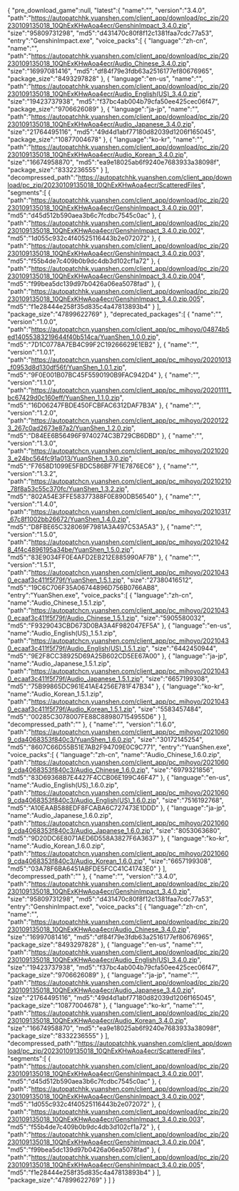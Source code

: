 {
    "pre_download_game":null,
    "latest":{
        "name":"",
        "version":"3.4.0",
        "path":"https://autopatchhk.yuanshen.com/client_app/download/pc_zip/20230109135018_10QhExKHwAoa4ecr/GenshinImpact_3.4.0.zip",
        "size":"95809731298",
        "md5":"d431470c80f8f12c1381faa7cdc77a53",
        "entry":"GenshinImpact.exe",
        "voice_packs":[
            {
                "language":"zh-cn",
                "name":"",
                "path":"https://autopatchhk.yuanshen.com/client_app/download/pc_zip/20230109135018_10QhExKHwAoa4ecr/Audio_Chinese_3.4.0.zip",
                "size":"16997081416",
                "md5":"df84f79e3fdb63a2516177ef80676965",
                "package_size":"8493297828"
            },
            {
                "language":"en-us",
                "name":"",
                "path":"https://autopatchhk.yuanshen.com/client_app/download/pc_zip/20230109135018_10QhExKHwAoa4ecr/Audio_English(US)_3.4.0.zip",
                "size":"19423737938",
                "md5":"f37bc4ab004b79cfa50ee425cec06f47",
                "package_size":"9706626089"
            },
            {
                "language":"ja-jp",
                "name":"",
                "path":"https://autopatchhk.yuanshen.com/client_app/download/pc_zip/20230109135018_10QhExKHwAoa4ecr/Audio_Japanese_3.4.0.zip",
                "size":"21764495116",
                "md5":"49d4d1abf77180d82039d1206f165045",
                "package_size":"10877004678"
            },
            {
                "language":"ko-kr",
                "name":"",
                "path":"https://autopatchhk.yuanshen.com/client_app/download/pc_zip/20230109135018_10QhExKHwAoa4ecr/Audio_Korean_3.4.0.zip",
                "size":"16674958870",
                "md5":"ea9e18025ab6f9240e7683933a38098f",
                "package_size":"8332236555"
            }
        ],
        "decompressed_path":"https://autopatchhk.yuanshen.com/client_app/download/pc_zip/20230109135018_10QhExKHwAoa4ecr/ScatteredFiles",
        "segments":[
            {
                "path":"https://autopatchhk.yuanshen.com/client_app/download/pc_zip/20230109135018_10QhExKHwAoa4ecr/GenshinImpact_3.4.0.zip.001",
                "md5":"d45d512b590aea3b6c7fcdbc7545c0ac"
            },
            {
                "path":"https://autopatchhk.yuanshen.com/client_app/download/pc_zip/20230109135018_10QhExKHwAoa4ecr/GenshinImpact_3.4.0.zip.002",
                "md5":"1d055c932c4f40525116443b2e072072"
            },
            {
                "path":"https://autopatchhk.yuanshen.com/client_app/download/pc_zip/20230109135018_10QhExKHwAoa4ecr/GenshinImpact_3.4.0.zip.003",
                "md5":"f55b4de7c409b0b9dc4db3d102cf1a72"
            },
            {
                "path":"https://autopatchhk.yuanshen.com/client_app/download/pc_zip/20230109135018_10QhExKHwAoa4ecr/GenshinImpact_3.4.0.zip.004",
                "md5":"f99bea5dc139d97b0426a06ea5078fad"
            },
            {
                "path":"https://autopatchhk.yuanshen.com/client_app/download/pc_zip/20230109135018_10QhExKHwAoa4ecr/GenshinImpact_3.4.0.zip.005",
                "md5":"f1e28444e258f35d835c4a47813893b4"
            }
        ],
        "package_size":"47899622769"
    },
    "deprecated_packages":[
        {
            "name":"",
            "version":"1.0.0",
            "path":"https://autopatchcn.yuanshen.com/client_app/pc_mihoyo/04874b5ed14055383219644f40b514ca/YuanShen_1.0.0.zip",
            "md5":"7D1C0778A7EB4C99F2C19266629E1EB2"
        },
        {
            "name":"",
            "version":"1.0.1",
            "path":"https://autopatchcn.yuanshen.com/client_app/pc_mihoyo/20201013_f0953d8d130df56f/YuanShen_1.0.1.zip",
            "md5":"9F0E001B07BC45F5590190B9FAC942D4"
        },
        {
            "name":"",
            "version":"1.1.0",
            "path":"https://autopatchcn.yuanshen.com/client_app/pc_mihoyo/20201111_bc67429d0c160eff/YuanShen_1.1.0.zip",
            "md5":"16D06247FBDE450FCBFAC6312DAF7B3A"
        },
        {
            "name":"",
            "version":"1.2.0",
            "path":"https://autopatchcn.yuanshen.com/client_app/pc_mihoyo/20201223_267c0ad2673e87a2/YuanShen_1.2.0.zip",
            "md5":"D84EE6B56496F9740274C3B729CB6DBD"
        },
        {
            "name":"",
            "version":"1.3.0",
            "path":"https://autopatchcn.yuanshen.com/client_app/pc_mihoyo/20210203_e24bc564fc91a013/YuanShen_1.3.0.zip",
            "md5":"F7658D1099E5FBDC586BF7F1E7876EC6"
        },
        {
            "name":"",
            "version":"1.3.2",
            "path":"https://autopatchcn.yuanshen.com/client_app/pc_mihoyo/20210210_78f8a53c55c370fc/YuanShen_1.3.2.zip",
            "md5":"802A54E3FFE58377388F0E890DB56540"
        },
        {
            "name":"",
            "version":"1.4.0",
            "path":"https://autopatchcn.yuanshen.com/client_app/pc_mihoyo/20210317_67c8f1002bb26672/YuanShen_1.4.0.zip",
            "md5":"D8FBE65C328069F7981A3A497C53A5A3"
        },
        {
            "name":"",
            "version":"1.5.0",
            "path":"https://autopatchcn.yuanshen.com/client_app/pc_mihoyo/20210428_4f4c4896195a34be/YuanShen_1.5.0.zip",
            "md5":"83E9034FF0E4AFD2EB212E885990AF7B"
        },
        {
            "name":"",
            "version":"1.5.1",
            "path":"https://autopatchcn.yuanshen.com/client_app/pc_mihoyo/20210430_ecaaf3c411f5f79f/YuanShen_1.5.1.zip",
            "size":"27380416512",
            "md5":"19C6C706F35A06744896D756B0766AB8",
            "entry":"YuanShen.exe",
            "voice_packs":[
                {
                    "language":"zh-cn",
                    "name":"Audio_Chinese_1.5.1.zip",
                    "path":"https://autopatchcn.yuanshen.com/client_app/pc_mihoyo/20210430_ecaaf3c411f5f79f/Audio_Chinese_1.5.1.zip",
                    "size":"5905580032",
                    "md5":"F9329043CBD673D0BA3A4F982047EF5A"
                },
                {
                    "language":"en-us",
                    "name":"Audio_English(US)_1.5.1.zip",
                    "path":"https://autopatchcn.yuanshen.com/client_app/pc_mihoyo/20210430_ecaaf3c411f5f79f/Audio_English(US)_1.5.1.zip",
                    "size":"6442450944",
                    "md5":"9E2F8CC38925D69A25B602CD5EE67A00"
                },
                {
                    "language":"ja-jp",
                    "name":"Audio_Japanese_1.5.1.zip",
                    "path":"https://autopatchcn.yuanshen.com/client_app/pc_mihoyo/20210430_ecaaf3c411f5f79f/Audio_Japanese_1.5.1.zip",
                    "size":"6657199308",
                    "md5":"75B99865DC961E41AE4256E781F47B34"
                },
                {
                    "language":"ko-kr",
                    "name":"Audio_Korean_1.5.1.zip",
                    "path":"https://autopatchcn.yuanshen.com/client_app/pc_mihoyo/20210430_ecaaf3c411f5f79f/Audio_Korean_1.5.1.zip",
                    "size":"5583457484",
                    "md5":"00285C3078007FE88C889807154955D6"
                }
            ],
            "decompressed_path":""
        },
        {
            "name":"",
            "version":"1.6.0",
            "path":"https://autopatchcn.yuanshen.com/client_app/pc_mihoyo/20210609_cda4068353f840c3/YuanShen_1.6.0.zip",
            "size":"30172145254",
            "md5":"8607C66D55B51E7AB2F94709E0C9C771",
            "entry":"YuanShen.exe",
            "voice_packs":[
                {
                    "language":"zh-cn",
                    "name":"Audio_Chinese_1.6.0.zip",
                    "path":"https://autopatchcn.yuanshen.com/client_app/pc_mihoyo/20210609_cda4068353f840c3/Audio_Chinese_1.6.0.zip",
                    "size":"6979321856",
                    "md5":"83D69368B7E4427F4CCB06E199C46F47"
                },
                {
                    "language":"en-us",
                    "name":"Audio_English(US)_1.6.0.zip",
                    "path":"https://autopatchcn.yuanshen.com/client_app/pc_mihoyo/20210609_cda4068353f840c3/Audio_English(US)_1.6.0.zip",
                    "size":"7516192768",
                    "md5":"A10EAAB588EDF8FCABA6C727473E1DDD"
                },
                {
                    "language":"ja-jp",
                    "name":"Audio_Japanese_1.6.0.zip",
                    "path":"https://autopatchcn.yuanshen.com/client_app/pc_mihoyo/20210609_cda4068353f840c3/Audio_Japanese_1.6.0.zip",
                    "size":"8053063680",
                    "md5":"9D20DC6E8071AED6D558A3827F6A3637"
                },
                {
                    "language":"ko-kr",
                    "name":"Audio_Korean_1.6.0.zip",
                    "path":"https://autopatchcn.yuanshen.com/client_app/pc_mihoyo/20210609_cda4068353f840c3/Audio_Korean_1.6.0.zip",
                    "size":"6657199308",
                    "md5":"03A78F6BA6451ABFDE5FCC41C41743E0"
                }
            ],
            "decompressed_path":""
        },
        {
            "name":"",
            "version":"3.4.0",
            "path":"https://autopatchhk.yuanshen.com/client_app/download/pc_zip/20230109135018_10QhExKHwAoa4ecr/GenshinImpact_3.4.0.zip",
            "size":"95809731298",
            "md5":"d431470c80f8f12c1381faa7cdc77a53",
            "entry":"GenshinImpact.exe",
            "voice_packs":[
                {
                    "language":"zh-cn",
                    "name":"",
                    "path":"https://autopatchhk.yuanshen.com/client_app/download/pc_zip/20230109135018_10QhExKHwAoa4ecr/Audio_Chinese_3.4.0.zip",
                    "size":"16997081416",
                    "md5":"df84f79e3fdb63a2516177ef80676965",
                    "package_size":"8493297828"
                },
                {
                    "language":"en-us",
                    "name":"",
                    "path":"https://autopatchhk.yuanshen.com/client_app/download/pc_zip/20230109135018_10QhExKHwAoa4ecr/Audio_English(US)_3.4.0.zip",
                    "size":"19423737938",
                    "md5":"f37bc4ab004b79cfa50ee425cec06f47",
                    "package_size":"9706626089"
                },
                {
                    "language":"ja-jp",
                    "name":"",
                    "path":"https://autopatchhk.yuanshen.com/client_app/download/pc_zip/20230109135018_10QhExKHwAoa4ecr/Audio_Japanese_3.4.0.zip",
                    "size":"21764495116",
                    "md5":"49d4d1abf77180d82039d1206f165045",
                    "package_size":"10877004678"
                },
                {
                    "language":"ko-kr",
                    "name":"",
                    "path":"https://autopatchhk.yuanshen.com/client_app/download/pc_zip/20230109135018_10QhExKHwAoa4ecr/Audio_Korean_3.4.0.zip",
                    "size":"16674958870",
                    "md5":"ea9e18025ab6f9240e7683933a38098f",
                    "package_size":"8332236555"
                }
            ],
            "decompressed_path":"https://autopatchhk.yuanshen.com/client_app/download/pc_zip/20230109135018_10QhExKHwAoa4ecr/ScatteredFiles",
            "segments":[
                {
                    "path":"https://autopatchhk.yuanshen.com/client_app/download/pc_zip/20230109135018_10QhExKHwAoa4ecr/GenshinImpact_3.4.0.zip.001",
                    "md5":"d45d512b590aea3b6c7fcdbc7545c0ac"
                },
                {
                    "path":"https://autopatchhk.yuanshen.com/client_app/download/pc_zip/20230109135018_10QhExKHwAoa4ecr/GenshinImpact_3.4.0.zip.002",
                    "md5":"1d055c932c4f40525116443b2e072072"
                },
                {
                    "path":"https://autopatchhk.yuanshen.com/client_app/download/pc_zip/20230109135018_10QhExKHwAoa4ecr/GenshinImpact_3.4.0.zip.003",
                    "md5":"f55b4de7c409b0b9dc4db3d102cf1a72"
                },
                {
                    "path":"https://autopatchhk.yuanshen.com/client_app/download/pc_zip/20230109135018_10QhExKHwAoa4ecr/GenshinImpact_3.4.0.zip.004",
                    "md5":"f99bea5dc139d97b0426a06ea5078fad"
                },
                {
                    "path":"https://autopatchhk.yuanshen.com/client_app/download/pc_zip/20230109135018_10QhExKHwAoa4ecr/GenshinImpact_3.4.0.zip.005",
                    "md5":"f1e28444e258f35d835c4a47813893b4"
                }
            ],
            "package_size":"47899622769"
        }
    ]
}